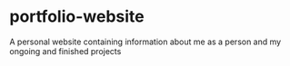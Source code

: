 # portfolio-website

A personal website containing information about me as a person and my ongoing and finished projects
